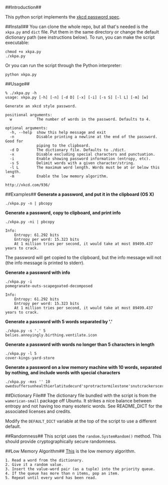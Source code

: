 ##Introduction##

This python script implements the [xkcd password spec](http://xkcd.com/936/).

##Install##
You can clone the whole repo, but all that's needed is the `xkpa.py` and `dict` file. Put them in the same directory or change the default dictionary path (see instructions below).
To run, you can make the script executable:

	chmod +x xkpa.py
	./xkpa.py

Or you can run the script through the Python interpreter:

	python xkpa.py

##Usage##

```
% ./xkpa.py -h
usage: xkpa.py [-h] [-n] [-d D] [-x] [-i] [-s S] [-l L] [-m] [w]

Generate an xkcd style password.

positional arguments:
  w           The number of words in the password. Defaults to 4.

optional arguments:
  -h, --help  show this help message and exit
  -n          Disable printing a newline at the end of the password. Good for
              piping to the clipboard.
  -d D        The dictionary file. Defaults to ./dict.
  -x          Disable excluding special characters and punctuation.
  -i          Enable showing password information (entropy, etc).
  -s S        Delimit words with a given character/string.
  -l L        The maximum word length. Words must be at or below this length.
  -m          Enable the low memory algorithm.

http://xkcd.com/936/
```

##Examples##
**Generate a password, and put it in the clipboard (OS X)**

	./xkpa.py -n | pbcopy

**Generate a password, copy to clipboard, and print info**

	./xkpa.py -ni | pbcopy
	
	Info:
		Entropy: 61.292 bits
		Entropy per word: 15.323 bits
		At 1 million tries per second, it would take at most 89499.437 years to crack.

The password will get copied to the clipboard, but the info message will not (the info message is printed to stderr).

**Generate a password with info**

	./xkpa.py -i
	pomegranate-outs-scapegoated-decomposed
	
	Info:
		Entropy: 61.292 bits
		Entropy per word: 15.323 bits
		At 1 million tries per second, it would take at most 89499.437 years to crack.

**Generate a password with 5 words separated by '.'**
 
	./xkpa.py -s '.' 5
	belies.annoyingly.birthing.ventilate.icon
	
**Generate a password with words no longer than 5 characters in length**

	./xkpa.py -l 5
	cover-kings-yard-store

**Generate a password on a low memory machine with 10 words, separated by nothing, and include words with special characters**

	./xkpa.py -mxs '' 10
	owedsuffersunhealthierlatitudecurd'sprotractormilestone'snutcrackerscertifypossession's

##Dictionary File##
The dictionary file bundled with the script is from the `wamerican-small` package off Ubuntu. It strikes a nice balance between entropy and not having too many esoteric words. See README\_DICT for the associated licenses and credits.
 
Modify the `DEFAULT_DICT` variable at the top of the script to use a different default.

##Randomness##
This script uses the `random.SystemRandom()` method. This should provide cryptographically secure randomness.

##Low Memory Algorithm##
[This](http://blog.usrsb.in/blog/2012/01/11/picking-random-items-from-a-file/) is the low memory algorithm.

	1. Read a word from the dictionary.
	2. Give it a random value.
	3. Insert the value-word pair (as a tuple) into the priority queue.
	4. If the queue has more than n items, pop an item.
	5. Repeat until every word has been read.
